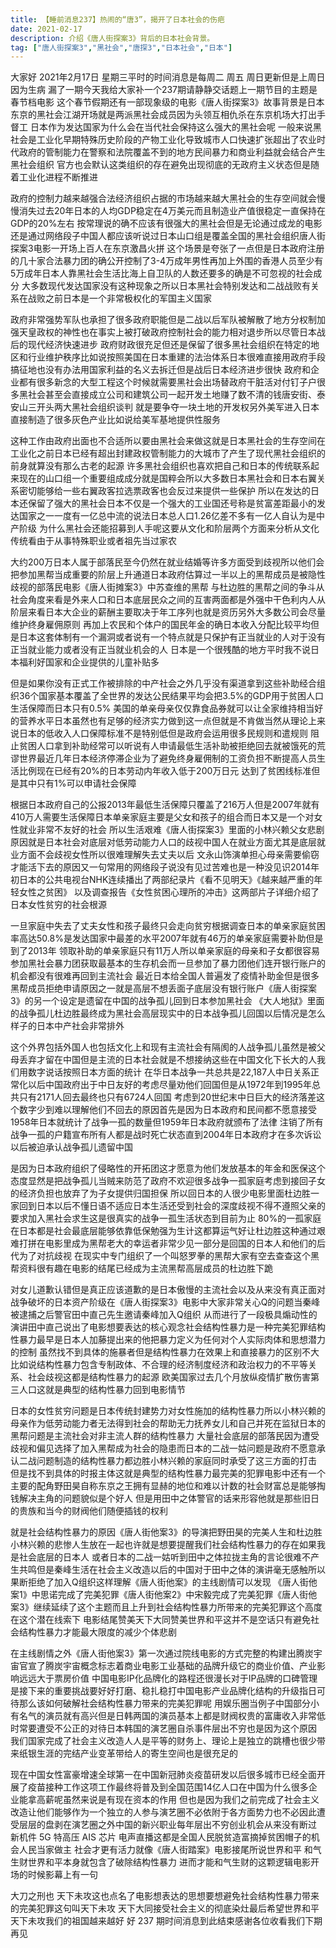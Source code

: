 ```yaml
---
title: 【睡前消息237】热闹的“唐3”，揭开了日本社会的伤疤
date: 2021-02-17
description: 介绍《唐人街探案3》背后的日本社会背景。
tag: ["唐人街探案3","黑社会","唐探3","日本社会","日本"]
---
```


大家好 2021年2月17日 星期三平时的时间消息是每周二 周五 周日更新但是上周日因为生病 漏了一期今天我给大家补一个237期请静静交话题上一期节目的主题是春节档电影
这个春节假期还有一部现象级的电影《唐人街探案3》故事背景是日本东京的黑社会江湖开场就是两派黑社会成员因为头领互相仇杀在东京机场大打出手督工 日本作为发达国家为什么会在当代社会保持这么强大的黑社会呢
一般来说黑社会是工业化早期特殊历史阶段的产物工业化导致城市人口快速扩张超出了农业时代政府的管制能力在警察和法院覆盖不到的地方民间暴力和商业利益就会结合产生黑社会组织
官方也会默认这类组织的存在避免出现彻底的无政府主义状态但是随着工业化进程不断推进

政府的控制力越来越强合法经济组织占据的市场越来越大黑社会的生存空间就会慢慢消失过去20年日本的人均GDP稳定在4万美元而且制造业产值很稳定一直保持在GDP的20%左右
按常理说的确不应该有很强大的黑社会但是无论通过成龙的电影还是通过网络段子中国人都应该听说过日本山口组是覆盖全国的黑社会组织唐人街探案3电影一开场上百人在东京激昌火拼
这个场景是夸张了一点但是日本政府注册的几十家合法暴力团的确公开控制了3-4万成年男性再加上外围的香港人员至少有5万成年日本人靠黑社会生活比海上自卫队的人数还要多的确是不可忽视的社会成分
大多数现代发达国家没有这种现象之所以日本黑社会特别发达和二战战败有关系在战败之前日本是一个非常极权化的军国主义国家

政府非常强势军队也承担了很多政府职能但是二战以后军队被解散了地方分权制加强天皇政权的神性也在事实上被打破政府控制社会的能力相对退步所以尽管日本战后的现代经济快速进步
政府财政很充足但还是保留了很多黑社会组织在特定的地区和行业维护秩序比如说按照美国在日本重建的法治体系日本很难直接用政府手段搞征地也没有办法用国家利益的名义去拆迁但是战后日本经济进步很快
政府和企业都有很多新念的大型工程这个时候就需要黑社会出场替政府干脏活对付钉子户很多黑社会甚至会直接成立公司和建筑公司一起开发土地赚了数不清的钱唐安街、泰安山三开头两大黑社会组织谈判
就是要争夺一块土地的开发权另外美军进入日本直接制造了很多灰色产业比如说给美军基地提供性服务

这种工作由政府出面也不合适所以要由黑社会来做这就是日本黑社会的生存空间在工业化之前日本已经有超出封建政权管制能力的大城市了产生了现代黑社会组织的前身就算没有那么古老的起源
许多黑社会组织也喜欢把自己和日本的传统联系起来现在的山口组一个重要组成成分就是国粹会所以大多数日本黑社会和日本右翼关系密切能够给一些右翼政客拉选票政客也会反过来提供一些保护
所以在发达的日本还保留了强大的黑社会日本不仅是一个强大的工业国还号称是贫富差距最小的发达国家之一一度有一亿总中流的说法日本总人口1.26亿差不多有一亿人自认为是中产阶级
为什么黑社会还能招募到人手呢这要从文化和阶层两个方面来分析从文化传统看由于从事特殊职业或者祖先当过家农

大约200万日本人属于部落民至今仍然在就业结婚等许多方面受到歧视所以他们会把参加黑帮当成重要的阶层上升通道日本政府估算过一半以上的黑帮成员是被隐性歧视的部落民电影《唐人街摊案3》中苏查维的黑帮
与杜边胜的黑帮之间的争斗从社会角度来看是外来人口和日本底层民众之间的互害两面都是外强中干色利内人从阶层来看日本大企业的薪酬主要取决于年工序列也就是资历另外大多数公司会尽量维护终身雇佣原则
再加上农民和个体户的国民年金的确日本收入分配比较平均但是日本这套体制有一个漏洞或者说有一个特点就是只保护有正当就业的人对于没有正当就业能力或者没有正当就业机会的人
日本是一个很残酷的地方平时我不说日本福利好国家和企业提供的儿童补贴多

但是如果你没有正式工作被排除的中产社会之外几乎没有渠道拿到这些补助经合组织36个国家基本覆盖了全世界的发达公民结果平均会把3.5%的GDP用于贫困人口生活保障而日本只有0.5%
美国的单亲母亲仅仅靠食品券就可以让全家维持相当好的营养水平日本虽然也有足够的经济实力做到这一点但就是不肯做当然从理论上来说日本的低收入人口保障标准不是特别低但是政府会运用很多民规则和遣规则
阻止贫困人口拿到补助经常可以听说有人申请最低生活补助被拒绝回去就被饿死的荒谬世界最近几年日本经济停滞企业为了避免终身雇佣制的工资负担不断提高人员生活比例现在已经有20%的日本劳动内年收入低于200万日元
达到了贫困线标准但是其中只有1%可以申请社会保障

根据日本政府自己的公报2013年最低生活保障只覆盖了216万人但是2007年就有410万人需要生活保障日本单亲家庭主要是父女和孩子的组合而日本又是一个对女性就业非常不友好的社会
所以生活艰难《唐人街探案3》里面的小林兴赖父女悲剧原因就是日本社会对底层对低劳动能力人口的歧视中国人在就业方面尤其是底层就业方面不会歧视女性所以很难理解失去丈夫以后
文永山饰演单担心母亲需要偷窃才能活下去的原因又一句常用的网络段子说没有见过苦难也是一种没见识2014年初日本的公共电视台NHK连续播出了两部纪录片《看不见明天》《越来越严重的年轻女性之贫困》
以及调查报告《女性贫困心理所的冲击》这两部片子详细介绍了日本女性贫穷的社会根源

一旦家庭中失去了丈夫女性和孩子最终只会走向贫穷根据调查日本的单亲家庭贫困率高达50.8%是发达国家中最差的水平2007年就有46万的单亲家庭需要补助但是到了2013年
领取补助的单亲家庭只有11万人所以单亲家庭的母亲和子女都很容易参加黑社会暴力团获取最基本的生存机会而一旦参加了暴力团他们连开银行账户的机会都没有很难再回到主流社会
最近日本给全国人普遍发了疫情补助金但是很多黑帮成员拒绝申请原因之一就是高层不想丢面子底层没有银行账户《唐人街探案3》的另一个设定是遗留在中国的战争孤儿回到日本参加黑社会
《大人地狱》里面的战争孤儿杜边胜最终成为黑社会高层现实中的日本战争孤儿回国以后情况是怎么样子的日本中产社会非常排外

这个外界包括外国人也包括文化上和现有主流社会有隔阂的人战争孤儿虽然是被父母丢弃才留在中国但是主流的日本社会就是不想接纳这些在中国文化下长大的人我们用数字说话按照日本方面的统计
在华日本战争一共总共是22,187人中日关系正常化以后中国政府出于中日友好的考虑尽量劝他们回国但是从1972年到1995年总共只有2171人回去最终也只有6724人回国
考虑到20世纪末中日巨大的经济落差这个数字少到难以理解他们不回去的原因首先是因为日本政府和民间都不愿意接受1958年日本就统计了战争一孤的数量但1959年日本政府就颁布了法律
注销了所有战争一孤的户籍宣布所有人都是战时死亡状态直到2004年日本政府才在多次诉讼以后被迫承认战争孤儿遗留中国

是因为日本政府组织了侵略性的开拓团这才愿意为他们发放基本的年金和医保这个态度显然是把战争孤儿当贼来防范了政府不欢迎很多战争一孤家庭考虑到接回子女的经济负担也放弃了为子女提供归国担保
所以回日本的人很少电影里面杜边胜一家回到日本以后不懂日语不适应日本生活还受到社会的深度歧视不得不遵照父亲的要求加入黑社会求生这是很真实的战争一孤生活状态到目前为止
80%的一孤家庭在日本都是社会最底层能够依靠低保勉强为生计这都算运气好让杜边胜这种通过艰难打拼在电影里成为黑帮老大的幸运者非常少见一部分是回国的日本人和他们的后代为了对抗歧视
在现实中专门组织了一个叫怒罗拳的黑帮大家有空去查查这个黑帮资料很有趣在电影的结尾已经成为主流黑帮高层成员的杜边胜下跪

对女儿道歉认错但是真正应该道歉的是日本傲慢的主流社会以及从来没有真正面对战争破坏的日本资产阶级在《唐人街探案3》电影中大家非常关心Q的问题当秦峰被逮捕之后警官田中直己先生邀请秦峰加入Q组织
从而进行了一段极具煽动性的演讲田中直己说出了电影想要表达的核心观念社会结构性暴力是一种完美犯罪结构性暴力最早是日本人加藤提出来的他把暴力定义为任何对个人实际肉体和思想潜力的控制
虽然找不到具体的施暴者但是结构性暴力在效果上和直接暴力的区别不大比如说结构性暴力包含专制政体、不合理的经济制度经济和政治权力的不平等关系、社会歧视这都是结构性暴力的起源
欧美国家过去几个月放纵疫情扩散伤害第三人口这就是典型的结构性暴力回到电影情节

日本的女性贫穷问题是日本传统封建势力对女性施加的结构性暴力所以小林兴赖的母亲作为低劳动能力者无法得到社会的帮助无力抚养女儿和自己并死在监狱日本的黑帮问题是主流社会对非主流人群的结构性暴力
大量社会底层的部落民因为遭受歧视和偏见选择了加入黑帮成为社会的隐患而日本的二战一姑问题是政府不愿意承认二战问题制造的结构性暴力都边胜小林兴赖的家庭同时承受了这三方面的打击
但是找不到具体的时报主体这就是典型的结构性暴力最完美的犯罪电影中还有一个主要的配角野田昊自称东京之王拥有显赫的地位和难以计数的社会财富总是能够掏钱解决主角的问题貌似是个好人
但是用田中之体警官的话来形容他就是那些旧日的贵族和当今的财阀他们随便插钱的权利

就是社会结构性暴力的原因《唐人街他案3》的导演把野田昊的完美人生和杜边胜小林兴赖的悲惨人生放在一起也许就是想要提醒我们社会结构性暴力的存在如果我是社会底层的日本人
或者日本的二战一姑听到田中之体拉拢主角的言论很难不产生共鸣但是秦峰生活在社会主义改造以后的中国对于田中之体的演讲毫无感触所以果断拒绝了加入Q组织这样理解《唐人街他案》的主线剧情可以发现
《唐人街他案1》中思诺完成了完美犯罪《唐人街他案2》中宋毅完成了完美犯罪《唐人街他案3》继续延续了这个主题而且上升到社会结构性暴力所带来的完美犯罪这个高度在这个潜在线索下
电影结尾赞美天下大同赞美世界和平这并不是空话只有避免社会结构性暴力才能最大限度的减少个体悲剧

在主线剧情之外《唐人街他案3》第一次通过院线电影的方式完整的构建出腾炭宇宙官宣了腾炭宇宙概念标志着商业电影工业基础的品牌升级它的商业价值、产业影响远远大于票房价值
中国电影IP化品牌化的路程还很漫长对于IP品牌的口碑管理是接下来的重要挑战要好好打磨、稳扎稳打中国电影产业品牌化结构的升级指日可待那么该如何破解社会结构性暴力带来的完美犯罪呢
用娱乐圈当例子中国部分小有名气的演员就有高兴但是日韩两国的演员基本上都是财阀权贵的富庸收入非常低时常要遭受不公正的对待日本韩国的演艺圈自杀事件层出不穷也是因为这个原因
我们国家完成了社会主义改造人人是平等的财务上、理论上是独立的跳槽也很少带来纸银生涯的完结产业变革带给人的寄生空间也是很充足的

现在中国女性富豪增速全球第一在中国新冠肺炎疫苗研发以后很多城市已经全面开展了疫苗接种工作这项工作最终将普及到全国范围14亿人口在中国为什么很多企业能拿高薪呢虽然来说是有现在资本的作用
但也是因为我们之前完成了社会主义改造让他们能够作为一个独立的人参与演艺圈不必依附于各方面势力也不必因此遭受层层的盘剥在演艺圈之外中国的新兴职业每年层出不穷创业机会从来没有断过
新机件 5G 特高压 AIS 芯片 电声直播这都是全国人民脱贫造富摘掉贫困帽子的机会人民当家做主 社会才更有活力就像《唐人街踏案》电影接尾所说世界和平 和气生财世界和平本身就包含了破除结构性暴力
进而才能和气生财的这颗逻辑电影开场的时候影幕上有一句

大刀之刑也 天下未攻这也点名了电影想表达的思想要想避免社会结构性暴力带来的完美犯罪这句叫天下未攻 天下大同接受社会主义的彻底染灶最后希望世界和平 天下未攻我们的祖国越来越好
好 237 期时间消息到此结束感谢各位收看我们下期再见